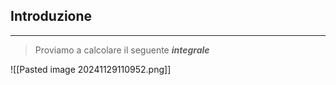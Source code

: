 ## Introduzione
---
>Proviamo a calcolare il seguente ***integrale***


![[Pasted image 20241129110952.png]]